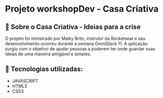 # Projeto workshopDev - Casa Criativa

 
## 📌 Sobre o Casa Criativa - Ideias para a crise

O projeto foi ministrado por Maiky Brito, instrutor da Rocketseat e seu desenvolvimento ocorreu durante a semana OmniStack 11. A aplicação surgiu com o objetivo de ajudar pessoas a poderem ter onde guardar suas ideias de uma maneira amigável e simples.

## 🔧 Tecnologias utilizadas:

- JAVASCRIPT
- HTML5
- CSS3
